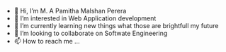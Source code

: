 - 👋 Hi, I’m M. A Pamitha Malshan Perera
- 👀 I’m interested in Web Application development
- 🌱 I’m currently learning new things what those are brightfull my future
- 💞️ I’m looking to collaborate on Softwate Engineering
- 📫 How to reach me ...

<!---
IT20127800/IT20127800 is a ✨ special ✨ repository because its `README.md` (this file) appears on your GitHub profile.
You can click the Preview link to take a look at your changes.
--->
